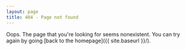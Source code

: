```yaml
---
layout: page
title: 404 - Page not found
---
```


Oops. The page that you're looking for seems nonexistent. You can try again by going [back to the homepage]({{ site.baseurl }}/).
